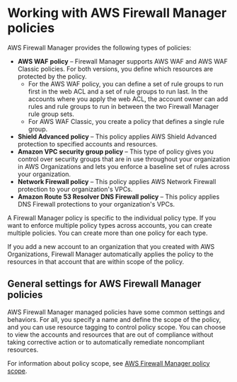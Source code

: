 # Working with AWS Firewall Manager policies<a name="working-with-policies"></a>

AWS Firewall Manager provides the following types of policies: 
+ **AWS WAF** **policy** – Firewall Manager supports AWS WAF and AWS WAF Classic policies\. For both versions, you define which resources are protected by the policy\.
  + For the AWS WAF policy, you can define a set of rule groups to run first in the web ACL and a set of rule groups to run last\. In the accounts where you apply the web ACL, the account owner can add rules and rule groups to run in between the two Firewall Manager rule group sets\. 
  + For AWS WAF Classic, you create a policy that defines a single rule group\.
+ **Shield Advanced policy** – This policy applies AWS Shield Advanced protection to specified accounts and resources\. 
+ **Amazon VPC security group policy** – This type of policy gives you control over security groups that are in use throughout your organization in AWS Organizations and lets you enforce a baseline set of rules across your organization\. 
+ **Network Firewall policy** – This policy applies AWS Network Firewall protection to your organization's VPCs\. 
+ **Amazon Route 53 Resolver DNS Firewall policy** – This policy applies DNS Firewall protections to your organization's VPCs\. 

A Firewall Manager policy is specific to the individual policy type\. If you want to enforce multiple policy types across accounts, you can create multiple policies\. You can create more than one policy for each type\. 

If you add a new account to an organization that you created with AWS Organizations, Firewall Manager automatically applies the policy to the resources in that account that are within scope of the policy\. 

## General settings for AWS Firewall Manager policies<a name="policies-general-settings"></a>

AWS Firewall Manager managed policies have some common settings and behaviors\. For all, you specify a name and define the scope of the policy, and you can use resource tagging to control policy scope\. You can choose to view the accounts and resources that are out of compliance without taking corrective action or to automatically remediate noncompliant resources\. 

For information about policy scope, see [AWS Firewall Manager policy scope](policy-scope.md)\. 